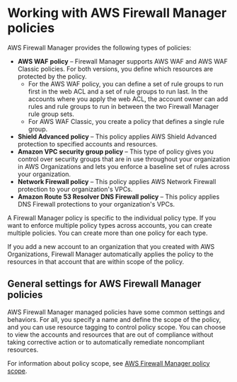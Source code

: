 # Working with AWS Firewall Manager policies<a name="working-with-policies"></a>

AWS Firewall Manager provides the following types of policies: 
+ **AWS WAF** **policy** – Firewall Manager supports AWS WAF and AWS WAF Classic policies\. For both versions, you define which resources are protected by the policy\.
  + For the AWS WAF policy, you can define a set of rule groups to run first in the web ACL and a set of rule groups to run last\. In the accounts where you apply the web ACL, the account owner can add rules and rule groups to run in between the two Firewall Manager rule group sets\. 
  + For AWS WAF Classic, you create a policy that defines a single rule group\.
+ **Shield Advanced policy** – This policy applies AWS Shield Advanced protection to specified accounts and resources\. 
+ **Amazon VPC security group policy** – This type of policy gives you control over security groups that are in use throughout your organization in AWS Organizations and lets you enforce a baseline set of rules across your organization\. 
+ **Network Firewall policy** – This policy applies AWS Network Firewall protection to your organization's VPCs\. 
+ **Amazon Route 53 Resolver DNS Firewall policy** – This policy applies DNS Firewall protections to your organization's VPCs\. 

A Firewall Manager policy is specific to the individual policy type\. If you want to enforce multiple policy types across accounts, you can create multiple policies\. You can create more than one policy for each type\. 

If you add a new account to an organization that you created with AWS Organizations, Firewall Manager automatically applies the policy to the resources in that account that are within scope of the policy\. 

## General settings for AWS Firewall Manager policies<a name="policies-general-settings"></a>

AWS Firewall Manager managed policies have some common settings and behaviors\. For all, you specify a name and define the scope of the policy, and you can use resource tagging to control policy scope\. You can choose to view the accounts and resources that are out of compliance without taking corrective action or to automatically remediate noncompliant resources\. 

For information about policy scope, see [AWS Firewall Manager policy scope](policy-scope.md)\. 